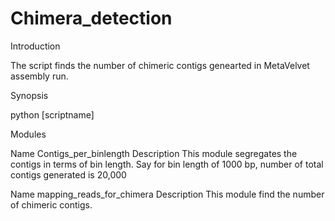 # Chimera_detection

Introduction

The script finds the number of chimeric contigs genearted in MetaVelvet assembly run.

Synopsis

 python [scriptname]
 
Modules

Name
  Contigs_per_binlength
      Description 
         This module segregates the contigs in terms of bin length. Say for bin length of 1000 bp, number of total contigs generated is 20,000
        
Name
  mapping_reads_for_chimera
      Description
         This module find the number of chimeric contigs.
         
